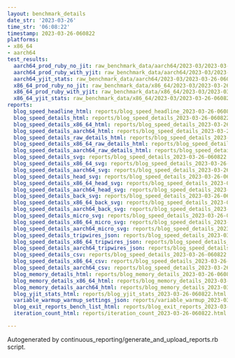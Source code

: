```yaml
---
layout: benchmark_details
date_str: '2023-03-26'
time_str: '06:08:22'
timestamp: 2023-03-26-060822
platforms:
- x86_64
- aarch64
test_results:
  aarch64_prod_ruby_no_jit: raw_benchmark_data/aarch64/2023-03/2023-03-26-060822_basic_benchmark_aarch64_prod_ruby_no_jit.json
  aarch64_prod_ruby_with_yjit: raw_benchmark_data/aarch64/2023-03/2023-03-26-060822_basic_benchmark_aarch64_prod_ruby_with_yjit.json
  aarch64_yjit_stats: raw_benchmark_data/aarch64/2023-03/2023-03-26-060822_basic_benchmark_aarch64_yjit_stats.json
  x86_64_prod_ruby_no_jit: raw_benchmark_data/x86_64/2023-03/2023-03-26-060822_basic_benchmark_x86_64_prod_ruby_no_jit.json
  x86_64_prod_ruby_with_yjit: raw_benchmark_data/x86_64/2023-03/2023-03-26-060822_basic_benchmark_x86_64_prod_ruby_with_yjit.json
  x86_64_yjit_stats: raw_benchmark_data/x86_64/2023-03/2023-03-26-060822_basic_benchmark_x86_64_yjit_stats.json
reports:
  blog_speed_headline_html: reports/blog_speed_headline_2023-03-26-060822.html
  blog_speed_details_html: reports/blog_speed_details_2023-03-26-060822.html
  blog_speed_details_x86_64_html: reports/blog_speed_details_2023-03-26-060822.x86_64.html
  blog_speed_details_aarch64_html: reports/blog_speed_details_2023-03-26-060822.aarch64.html
  blog_speed_details_raw_details_html: reports/blog_speed_details_2023-03-26-060822.raw_details.html
  blog_speed_details_x86_64_raw_details_html: reports/blog_speed_details_2023-03-26-060822.x86_64.raw_details.html
  blog_speed_details_aarch64_raw_details_html: reports/blog_speed_details_2023-03-26-060822.aarch64.raw_details.html
  blog_speed_details_svg: reports/blog_speed_details_2023-03-26-060822.svg
  blog_speed_details_x86_64_svg: reports/blog_speed_details_2023-03-26-060822.x86_64.svg
  blog_speed_details_aarch64_svg: reports/blog_speed_details_2023-03-26-060822.aarch64.svg
  blog_speed_details_head_svg: reports/blog_speed_details_2023-03-26-060822.head.svg
  blog_speed_details_x86_64_head_svg: reports/blog_speed_details_2023-03-26-060822.x86_64.head.svg
  blog_speed_details_aarch64_head_svg: reports/blog_speed_details_2023-03-26-060822.aarch64.head.svg
  blog_speed_details_back_svg: reports/blog_speed_details_2023-03-26-060822.back.svg
  blog_speed_details_x86_64_back_svg: reports/blog_speed_details_2023-03-26-060822.x86_64.back.svg
  blog_speed_details_aarch64_back_svg: reports/blog_speed_details_2023-03-26-060822.aarch64.back.svg
  blog_speed_details_micro_svg: reports/blog_speed_details_2023-03-26-060822.micro.svg
  blog_speed_details_x86_64_micro_svg: reports/blog_speed_details_2023-03-26-060822.x86_64.micro.svg
  blog_speed_details_aarch64_micro_svg: reports/blog_speed_details_2023-03-26-060822.aarch64.micro.svg
  blog_speed_details_tripwires_json: reports/blog_speed_details_2023-03-26-060822.tripwires.json
  blog_speed_details_x86_64_tripwires_json: reports/blog_speed_details_2023-03-26-060822.x86_64.tripwires.json
  blog_speed_details_aarch64_tripwires_json: reports/blog_speed_details_2023-03-26-060822.aarch64.tripwires.json
  blog_speed_details_csv: reports/blog_speed_details_2023-03-26-060822.csv
  blog_speed_details_x86_64_csv: reports/blog_speed_details_2023-03-26-060822.x86_64.csv
  blog_speed_details_aarch64_csv: reports/blog_speed_details_2023-03-26-060822.aarch64.csv
  blog_memory_details_html: reports/blog_memory_details_2023-03-26-060822.html
  blog_memory_details_x86_64_html: reports/blog_memory_details_2023-03-26-060822.x86_64.html
  blog_memory_details_aarch64_html: reports/blog_memory_details_2023-03-26-060822.aarch64.html
  blog_yjit_stats_html: reports/blog_yjit_stats_2023-03-26-060822.html
  variable_warmup_warmup_settings_json: reports/variable_warmup_2023-03-26-060822.warmup_settings.json
  blog_exit_reports_bench_list_html: reports/blog_exit_reports_2023-03-26-060822.bench_list.html
  iteration_count_html: reports/iteration_count_2023-03-26-060822.html

---
```

Autogenerated by continuous_reporting/generate_and_upload_reports.rb script.
